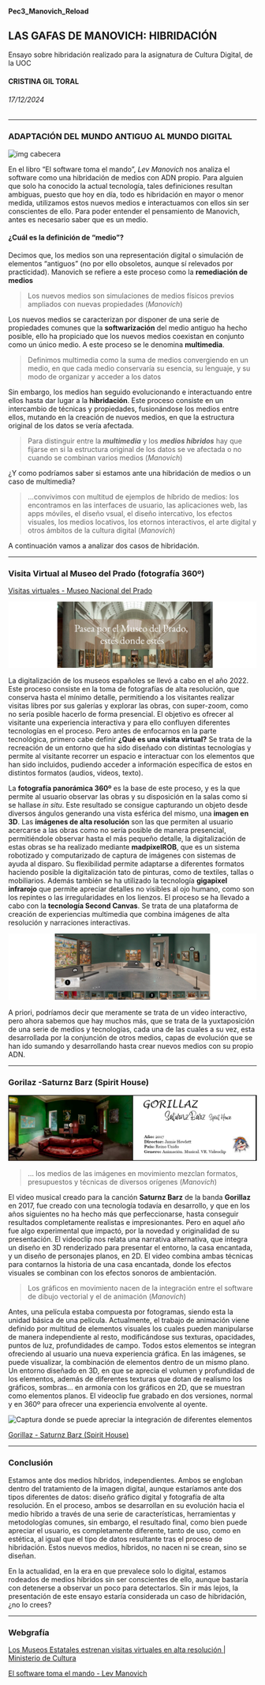 #### Pec3_Manovich_Reload

## LAS GAFAS DE MANOVICH: HIBRIDACIÓN
Ensayo sobre hibridación realizado para la asignatura de Cultura Digital, de la UOC
#### CRISTINA GIL TORAL
###### 17/12/2024


___

### ADAPTACIÓN DEL MUNDO ANTIGUO AL MUNDO DIGITAL
![img cabecera](./media/s1.png)

En el libro “El software toma el mando”, _Lev Manovich_ nos analiza el software como una hibridación de medios con ADN propio. Para alguien que solo ha conocido la actual tecnología, tales definiciones resultan ambiguas, puesto que hoy en día, todo es hibridación en mayor o menor medida, utilizamos estos nuevos medios e interactuamos con ellos sin ser conscientes de ello. Para poder entender el pensamiento de Manovich, antes es necesario saber que es un medio. 

#### ¿Cuál es la definición de “medio”? 
Decimos que, los medios son una representación digital o simulación de elementos “antiguos” (no por ello obsoletos, aunque sí relevados por practicidad). Manovich se refiere a este proceso como la **remediación de medios**

> Los nuevos medios son simulaciones de medios físicos
> previos ampliados con nuevas propiedades (_Manovich_)

Los nuevos medios se caracterizan por disponer de una serie de propiedades comunes que la **softwarización** del medio antiguo ha hecho posible, ello ha propiciado que los nuevos medios coexistan en conjunto como un único medio. A este proceso se le denomina **multimedia**.

> Definimos multimedia como la suma de medios convergiendo en un medio,
> en que cada medio conservaría su esencia, su lenguaje, y su modo de
> organizar y acceder a los datos

Sin embargo, los medios han seguido evolucionando e interactuando entre ellos hasta dar lugar a la **hibridación**. Este proceso consiste en un intercambio de técnicas y propiedades, fusionándose los medios entre ellos, mutando en la creación de nuevos medios, en que la estructura original de los datos se vería afectada.

> Para distinguir entre la _**multimedia**_ y los _**medios
> híbridos**_ hay que fijarse en si la estructura original de los datos se
> ve afectada o no cuando se combinan varios medios (_Manovich_)

¿Y como podríamos saber si estamos ante una hibridación de medios o un caso de multimedia?

> ...convivimos con multitud de
> ejemplos de híbrido de medios: los encontramos en las interfaces de
> usuario, las aplicaciones web, las apps móviles, el diseño vsual, el
> diseño intercativo, los efectos visuales, los medios locativos, los
> etornos interactivos, el arte digital y otros ámbitos de la cultura
> digital (_Manovich_)

A continuación vamos a analizar dos casos de hibridación.


___
### Visita Virtual al Museo del Prado (fotografía 360º)
[Visitas virtuales - Museo Nacional del Prado](https://www.museodelprado.es/visitas-virtuales)  

![Estés donde estés](./media/museo_presentacion.png)    


La digitalización de los museos españoles se llevó a cabo en el año 2022. Este proceso consiste en la toma de fotografías de alta resolución, que conserva hasta el mínimo detalle, permitiendo a los visitantes realizar visitas libres por sus galerías y explorar las obras, con super-zoom, como no sería posible hacerlo de forma presencial. El objetivo es ofrecer al visitante una experiencia interactiva y para ello confluyen diferentes tecnologías en el proceso. Pero antes de enfocarnos en la parte tecnológica, primero cabe definir **¿Qué es una visita virtual?** Se trata de la recreación de un entorno que ha sido diseñado con distintas tecnologías y permite al visitante recorrer un espacio e interactuar con los elementos que han sido incluidos, pudiendo acceder a información específica de estos en distintos formatos (audios, videos, texto). 

La **fotografía panorámica 360º** es la base de este proceso, y es la que permite al usuario observar las obras y su disposición en la salas como si se hallase _in situ_. Este resultado se consigue capturando un objeto desde diversos ángulos generando una vista esférica del mismo, una **imagen en 3D**.
Las **imágenes de alta resolución** son las que permiten al usuario acercarse a las obras como no sería posible de manera presencial, permitiéndole observar hasta el más pequeño detalle, la digitalización de estas obras se ha realizado mediante **madpixelROB**, que es un sistema robotizado y computarizado de captura de imágenes con sistemas de ayuda al disparo. Su flexibilidad permite adaptarse a diferentes formatos haciendo posible la digitalización tato de pinturas, como de textiles, tallas o mobiliarios. Además también se ha utilizado la tecnología **gigapixel infrarojo** que permite apreciar detalles no visibles al ojo humano, como son los repintes o las irregularidades en los lienzos.
El proceso se ha llevado a cabo con la **tecnología Second Canvas**. Se trata de una plataforma de creación de experiencias multimedia que combina imágenes de alta resolución y narraciones interactivas.

![Recorrido virtual -captura](./media/visita_museo.png)

A priori, podríamos decir que meramente se trata de un video interactivo, pero ahora sabemos que hay muchos más, que se trata de la yuxtaposición de una serie de medios y tecnologías, cada una de las cuales a su vez, esta desarrollada por la conjunción de otros medios, capas de evolución que se han ido sumando y desarrollando hasta crear nuevos medios con su propio ADN.

___
### Gorilaz -Saturnz Barz (Spirit House)
![House Spirit 3D](./media/housesprit3d.jpg)

> … los medios de las imágenes en movimiento mezclan formatos, presupuestos y técnicas de diversos orígenes (_Manovich_)

El video musical creado para la canción **Saturnz Barz** de la banda **Gorillaz** en 2017, fue creado con una tecnología todavía en desarrollo, y que en los años siguientes no ha hecho más que perfeccionarse, hasta conseguir resultados completamente realistas e impresionantes. Pero en aquel año fue algo experimental que impactó, por la novedad y originalidad de su presentación. El videoclip nos relata una narrativa alternativa, que integra un diseño en 3D renderizado para presentar el entorno, la casa encantada, y un diseño de personajes planos, en 2D.  El video combina ambas técnicas para contarnos la historia de una casa encantada, donde los efectos visuales se combinan con los efectos sonoros de ambientación.

> Los gráficos en movimiento nacen de la integración entre el software de dibujo vectorial y el de animación (_Manovich_)

Antes, una película estaba compuesta por fotogramas, siendo esta la unidad básica de una película. Actualmente, el trabajo de animación viene definido por multitud de elementos visuales los cuales pueden manipularse de manera independiente al resto, modificándose sus texturas, opacidades, puntos de luz, profundidades de campo. Todos estos elementos se integran ofreciendo al usuario una nueva experiencia gráfica.
En las imágenes, se puede visualizar, la combinación de elementos dentro de un mismo plano. Un entorno diseñado en 3D, en que se aprecia el volumen y profundidad de los elementos, además de diferentes texturas que dotan de realismo los gráficos, sombras… en armonía con los gráficos en 2D, que se muestran como elementos planos.
El videoclip fue grabado en dos versiones, normal y en 360º para ofrecer una experiencia envolvente al oyente. 



![Captura donde se puede apreciar la integración de diferentes elementos](./media/miniaturas_baño+pizza.png)


[Gorillaz - Saturnz Barz (Spirit House)](https://www.youtube.com/watch?v=5qJp6xlKEug) 

___
### Conclusión
Estamos ante dos medios híbridos, independientes. Ambos se engloban dentro del tratamiento de la imagen digital, aunque estaríamos ante dos tipos diferentes de datos: diseño gráfico digital y fotografía de alta resolución. En el proceso, ambos se desarrollan en su evolución hacia el medio híbrido a través de una serie de características, herramientas y metodologías comunes, sin embargo, el resultado final, como bien puede apreciar el usuario, es completamente diferente, tanto de uso, como en estética, al igual que el tipo de datos resultante tras el proceso de hibridación. Estos nuevos medios, híbridos, no nacen ni se crean, sino se diseñan.

En la actualidad, en la era en que prevalece solo lo digital, estamos rodeados de medios híbridos sin ser conscientes de ello, aunque bastaría con detenerse a observar un poco para detectarlos. Sin ir más lejos, la presentación de este ensayo estaría considerada un caso de hibridación, ¿no lo crees?

___
### Webgrafía
[Los Museos Estatales estrenan visitas virtuales en alta resolución | Ministerio de Cultura](https://www.cultura.gob.es/actualidad/2024/05/240510-visitas-virtuales.html)


[El software toma el mando - Lev Manovich]()
